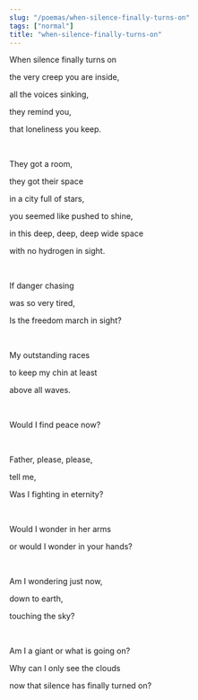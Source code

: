 ```yaml
---
slug: "/poemas/when-silence-finally-turns-on"
tags: ["normal"]
title: "when-silence-finally-turns-on"
---
```

When silence finally turns on

the very creep you are inside,

all the voices sinking,

they remind you,

that loneliness you keep.

&nbsp;

They got a room,

they got their space

in a city full of stars,

you seemed like pushed to shine,

in this deep, deep, deep wide space

with no hydrogen in sight.

&nbsp;

If danger chasing

was so very tired,

Is the freedom march in sight?

&nbsp;

My outstanding races

to keep my chin at least

above all waves.

&nbsp;

Would I find peace now?

&nbsp;

Father, please, please,

tell me,

Was I fighting in eternity?

&nbsp;

Would I wonder in her arms

or would I wonder in your hands?

&nbsp;

Am I wondering just now,

down to earth,

touching the sky?

&nbsp;

Am I a giant or what is going on?

Why can I only see the clouds

now that silence has finally turned on?